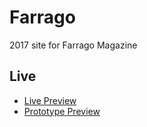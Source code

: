 # Farrago
2017 site for Farrago Magazine

## Live
- [Live Preview](https://farrago.jkaloger.com/Farrago/www/)
- [Prototype Preview](https://farrago.jkaloger.com/Farrago/proto/)
